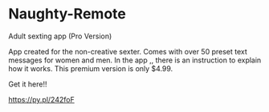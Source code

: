 # Naughty-Remote
Adult sexting app (Pro Version)

App created for the non-creative sexter.
Comes with over 50 preset text messages for women and men.
In the app ,, there is an instruction to explain how it works.
This premium version is only $4.99.


Get it here!!

https://py.pl/242foF




  
  
  
  
  
  
 
